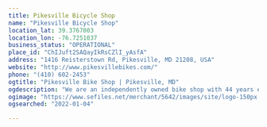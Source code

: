 ```yaml
---
title: Pikesville Bicycle Shop
name: "Pikesville Bicycle Shop"
location_lat: 39.3767003
location_lon: -76.7251037
business_status: "OPERATIONAL"
place_id: "ChIJuft2SAQayIkRsCZlI_yAsfA"
address: "1416 Reisterstown Rd, Pikesville, MD 21208, USA"
website: "http://www.pikesvillebikes.com/"
phone: "(410) 602-2453"
ogtitle: "Pikesville Bike Shop | Pikesville, MD"
ogdescription: "We are an independently owned bike shop with 44 years experience in bicycle sales and repair. Stop in today to check us out!"
ogimage: "https://www.sefiles.net/merchant/5642/images/site/logo-150px.jpg"
ogsearched: "2022-01-04"

---
```

